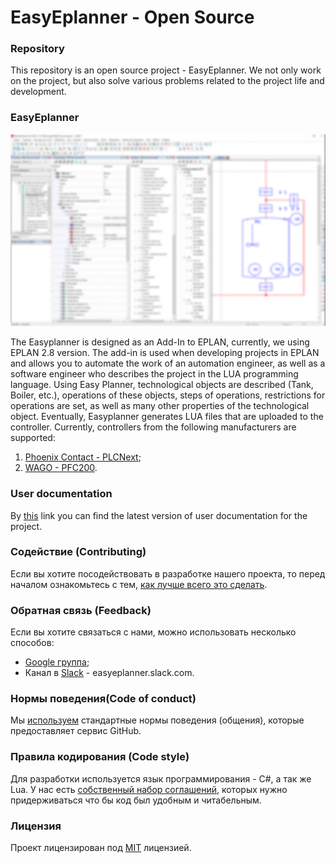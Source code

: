 # EasyEplanner - Open Source

### Repository

This repository is an open source project - EasyEplanner.
We not only work on the project, but also solve various problems related to the project life and development.

### EasyEplanner

<img src="docs/user_manual/images/EasyEplannerPreview.png">

The Easyplanner is designed as an Add-In to EPLAN, currently, we using EPLAN 2.8 version. The add-in is used when developing projects in EPLAN and allows you to automate the work of an automation engineer, as well as a software engineer who describes the project in the LUA programming language. Using Easy Planner, technological objects are described (Tank, Boiler, etc.), operations of these objects, steps of operations, restrictions for operations are set, as well as many other properties of the technological object. Eventually, Easyplanner generates LUA files that are uploaded to the controller. Currently, controllers from the following manufacturers are supported:

1. [Phoenix Contact - PLCNext](https://github.com/plcnext);
2. [WAGO - PFC200](https://github.com/WAGO).

### User documentation
By [this](docs/user_manual/ReadMe.md) link you can find the latest version of user documentation for the project.


### Содействие (Contributing)
Если вы хотите посодействовать в разработке нашего проекта, то перед началом ознакомьтесь с тем, [как лучше всего это сделать](docs/contributing.md).

### Обратная связь (Feedback)
Если вы хотите связаться с нами, можно использовать несколько способов:

* [Google группа](https://groups.google.com/forum/#!forum/easyeplanner);
* Канал в [Slack](https://slack.com) - easyeplanner.slack.com.

### Нормы поведения(Code of conduct)
Мы [используем](docs/CODE_OF_CONDUCT.md) стандартные нормы поведения (общения), которые предоставляет сервис GitHub.

### Правила кодирования (Code style)
Для разработки используется язык программирования - C#, а так же Lua. У нас есть [собственный набор соглашений](docs/codestyle.md), которых нужно придерживаться что бы код был удобным и читабельным.

### Лицензия
Проект лицензирован под [MIT](LICENSE.txt) лицензией.
